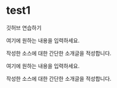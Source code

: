 # test1
깃허브 연습하기

여기에 원하는 내용을 입력하세요.

작성한 소스에 대한 간단한 소개글을 적성합니다.

여기에 원하는 내용을 입력하세요.

작성한 소스에 대한 간단한 소개글을 적성합니다.
